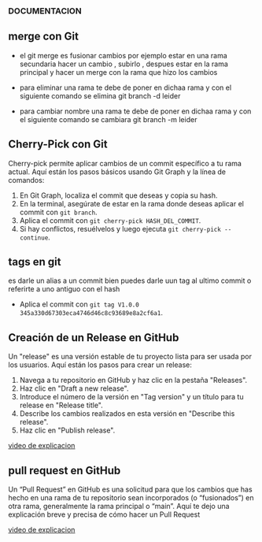 ### DOCUMENTACION

## merge con Git

- el git merge es fusionar cambios por ejemplo estar en una rama secundaria hacer un cambio , subirlo , despues estar en la rama principal y hacer un merge con la rama que hizo los cambios

- para eliminar una rama te debe de poner en dichaa rama y con el siguiente comando se elimina   git branch -d leider

- para cambiar nombre una rama te debe de poner en dichaa rama y con el siguiente comando se cambiara   git branch -m leider

## Cherry-Pick con Git

Cherry-pick permite aplicar cambios de un commit específico a tu rama actual. Aquí están los pasos básicos usando Git Graph y la línea de comandos:

1. En Git Graph, localiza el commit que deseas y copia su hash.
2. En la terminal, asegúrate de estar en la rama donde deseas aplicar el commit con `git branch`.
3. Aplica el commit con `git cherry-pick HASH_DEL_COMMIT`.
4. Si hay conflictos, resuélvelos y luego ejecuta `git cherry-pick --continue`.

## tags en git

es darle un alias a un commit bien puedes darle uun tag al ultimo commit o referirte a uno antiguo con el hash 

- Aplica el commit con `git tag V1.0.0 345a330d67303eca4746d46c8c93689e8a2cf6a1`.

## Creación de un Release en GitHub

Un "release" es una versión estable de tu proyecto lista para ser usada por los usuarios. Aquí están los pasos para crear un release:

1. Navega a tu repositorio en GitHub y haz clic en la pestaña "Releases".
2. Haz clic en "Draft a new release".
3. Introduce el número de la versión en "Tag version" y un título para tu release en "Release title".
4. Describe los cambios realizados en esta versión en "Describe this release".
5. Haz clic en "Publish release".

[video de explicacion](https://www.youtube.com/watch?v=wwHtJWS1haA)

## pull request en GitHub

Un “Pull Request” en GitHub es una solicitud para que los cambios que has hecho en una rama de tu repositorio sean incorporados (o “fusionados”) en otra rama, generalmente la rama principal o “main”. Aquí te dejo una explicación breve y precisa de cómo hacer un Pull Request

[video de explicacion](https://www.youtube.com/watch?v=Tfxo6P0wZ1s)
